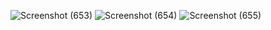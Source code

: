 ![Screenshot (653)](https://user-images.githubusercontent.com/114809458/219828616-ad6af05e-3ddc-4f16-84f9-efc14a9da940.png)
![Screenshot (654)](https://user-images.githubusercontent.com/114809458/219828618-9e8b3592-1015-411a-92c6-dbab163be74a.png)
![Screenshot (655)](https://user-images.githubusercontent.com/114809458/219828620-303e651f-b879-4113-8e98-f320103878ad.png)



